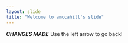 ```yaml
---
layout: slide
title: "Welcome to amccahill's slide"
---
```

***CHANGES MADE***
Use the left arrow to go back!
